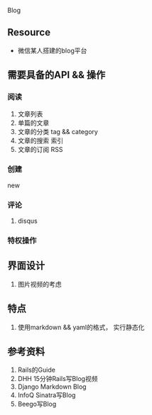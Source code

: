 Blog

## Resource
- 微信某人搭建的blog平台

## 需要具备的API && 操作

### 阅读
1. 文章列表
2. 单篇的文章
3. 文章的分类 tag && category
4. 文章的搜索 索引
5. 文章的订阅 RSS

### 创建
new

### 评论
1. disqus

### 特权操作

## 界面设计
1. 图片视频的考虑

## 特点
1. 使用markdown && yaml的格式， 实行静态化

## 参考资料
1. Rails的Guide
2. DHH 15分钟Rails写Blog视频
3. Django Markdown Blog
4. InfoQ Sinatra写Blog
5. Beego写Blog
